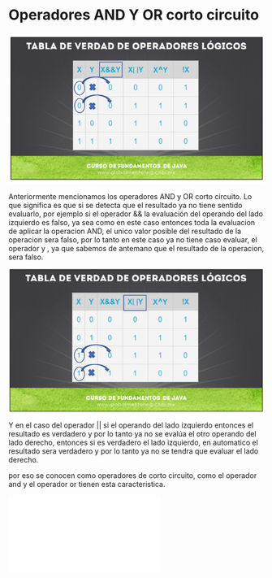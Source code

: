 

# Operadores AND Y OR corto circuito

![tabla](/imagenesjava/tabladeverdad.png "tabla")






Anteriormente mencionamos los operadores AND y OR corto circuito. Lo que significa es que si se
detecta que el resultado ya no tiene sentido evaluarlo, por ejemplo si el operador && la
evaluación del operando del lado izquierdo es falso, ya sea como en este caso
entonces toda la evaluacion de aplicar la operacion AND, el unico valor posible del resultado de la operacion
sera falso, por lo tanto en este caso ya no tiene caso evaluar, el operador y , ya que sabemos
de antemano que el resultado de la operacion, sera falso.



![tabla1](/imagenesjava/tabladeverdad1.png "tabla1")



 Y en el caso del operador || si el operando del lado izquierdo
entonces el resultado es verdadero y por lo tanto ya no se evalúa el otro operando del lado
derecho, entonces si es verdadero el lado izquierdo, en automatico el resultado sera verdadero
y por lo tanto ya no se tendra que evaluar el lado derecho.

por eso se conocen como operadores de corto circuito, como el operador and y el operador or
tienen esta caracteristica.



![archivo](/Teoria/sentenciaControl.pdf "archivo")